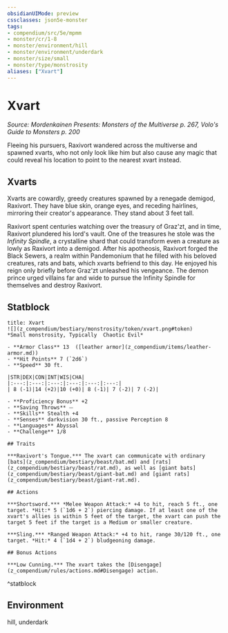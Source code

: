 ```yaml
---
obsidianUIMode: preview
cssclasses: json5e-monster
tags:
- compendium/src/5e/mpmm
- monster/cr/1-8
- monster/environment/hill
- monster/environment/underdark
- monster/size/small
- monster/type/monstrosity
aliases: ["Xvart"]
---
```

# Xvart
*Source: Mordenkainen Presents: Monsters of the Multiverse p. 267, Volo's Guide to Monsters p. 200*  

Fleeing his pursuers, Raxivort wandered across the multiverse and spawned xvarts, who not only look like him but also cause any magic that could reveal his location to point to the nearest xvart instead.

## Xvarts

Xvarts are cowardly, greedy creatures spawned by a renegade demigod, Raxivort. They have blue skin, orange eyes, and receding hairlines, mirroring their creator's appearance. They stand about 3 feet tall.

Raxivort spent centuries watching over the treasury of Graz'zt, and in time, Raxivort plundered his lord's vault. One of the treasures he stole was the *Infinity Spindle*, a crystalline shard that could transform even a creature as lowly as Raxivort into a demigod. After his apotheosis, Raxivort forged the Black Sewers, a realm within Pandemonium that he filled with his beloved creatures, rats and bats, which xvarts befriend to this day. He enjoyed his reign only briefly before Graz'zt unleashed his vengeance. The demon prince urged villains far and wide to pursue the Infinity Spindle for themselves and destroy Raxivort.

## Statblock

```ad-statblock
title: Xvart
![](z_compendium/bestiary/monstrosity/token/xvart.png#token)
*Small monstrosity, Typically  Chaotic Evil*

- **Armor Class** 13  ([leather armor](z_compendium/items/leather-armor.md))
- **Hit Points** 7 (`2d6`)
- **Speed** 30 ft.

|STR|DEX|CON|INT|WIS|CHA|
|:---:|:---:|:---:|:---:|:---:|:---:|
| 8 (-1)|14 (+2)|10 (+0)| 8 (-1)| 7 (-2)| 7 (-2)|

- **Proficiency Bonus** +2
- **Saving Throws** ⏤
- **Skills** Stealth +4
- **Senses** darkvision 30 ft., passive Perception 8
- **Languages** Abyssal
- **Challenge** 1/8

## Traits

***Raxivort's Tongue.*** The xvart can communicate with ordinary [bats](z_compendium/bestiary/beast/bat.md) and [rats](z_compendium/bestiary/beast/rat.md), as well as [giant bats](z_compendium/bestiary/beast/giant-bat.md) and [giant rats](z_compendium/bestiary/beast/giant-rat.md).

## Actions

***Shortsword.*** *Melee Weapon Attack:* +4 to hit, reach 5 ft., one target. *Hit:* 5 (`1d6 + 2`) piercing damage. If at least one of the xvart's allies is within 5 feet of the target, the xvart can push the target 5 feet if the target is a Medium or smaller creature.

***Sling.*** *Ranged Weapon Attack:* +4 to hit, range 30/120 ft., one target. *Hit:* 4 (`1d4 + 2`) bludgeoning damage.

## Bonus Actions

***Low Cunning.*** The xvart takes the [Disengage](z_compendium/rules/actions.md#Disengage) action.
```
^statblock

## Environment

hill, underdark